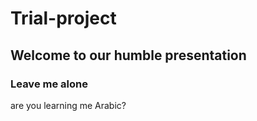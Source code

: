 # Trial-project
## Welcome to our humble presentation
### Leave me alone


are you learning me Arabic?
